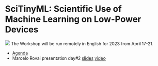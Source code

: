 # SciTinyML: Scientific Use of Machine Learning on Low-Power Devices 
<img src='https://tinyml.seas.harvard.edu/SciTinyML-23/assets/cover.png'/>
The Workshop will be run remotely in English for 2023 from April 17-21.

- [Agenda](https://tinyml.seas.harvard.edu/SciTinyML-23/#)
- Marcelo Rovai presentation day#2 [slides]() [video](https://youtu.be/Asebo9TkJuk)
